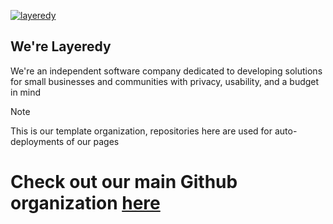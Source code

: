 [![layeredy](https://github.com/user-attachments/assets/385d14ab-d5de-4ea0-b2a8-847f6c9e40ae)](https://layeredy.com)

## We're Layeredy

We're an independent software company dedicated to developing solutions for small businesses and communities with privacy, usability, and a budget in mind

> [!NOTE]  
> This is our template organization, repositories here are used for auto-deployments of our pages

# Check out our main Github organization [here](https://github.com/layeredy/)

